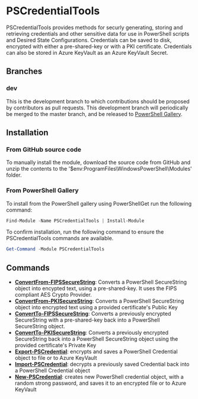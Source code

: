 # PSCredentialTools

PSCredentialTools provides methods for securly generating, storing and retrieving credentials and other sensitive data for use in PowerShell scripts and Desired State Configurations. Credentials can be saved to disk, encrypted with either a pre-shared-key or with a PKI certificate. Credentials can also be stored in Azure KeyVault as an Azure KeyVault Secret.

## Branches

### dev

This is the development branch to which contributions should be proposed by contributors as pull requests. This development branch will periodically be merged to the master branch, and be released to [PowerShell Gallery](https://www.powershellgallery.com/).

## Installation

### From GitHub source code

To manually install the module, download the source code from GitHub and unzip the contents to the '$env:ProgramFiles\WindowsPowerShell\Modules' folder.

### From PowerShell Gallery

To install from the PowerShell gallery using PowerShellGet run the following command:

```powershell
Find-Module -Name PSCredentialTools | Install-Module
```

To confirm installation, run the following command to ensure the PSCredentialTools commands are available.

```powershell
Get-Command -Module PSCredentialTools
```

## Commands

- [**ConvertFrom-FIPSSecureString**](.\docs\ConvertFrom-FIPSSecureString.md): Converts a PowerShell SecureString object into encypted text, using a pre-shared-key. It uses the FIPS compliant AES Crypto Provider.
- [**ConvertFrom-PKISecureString**](.\docs\ConvertFrom-PKISecureString.md): Converts a PowerShell SecureString object into encrypted text using a provided certificate's Public Key
- [**ConvertTo-FIPSSecureString**](.\docs\ConvertTo-FIPSSecureString.md): Converts a previously encrypted SecureString with a pre-shared-key back into a PowerShell SecureString object.
- [**ConvertTo-PKISecureString**](.\docs\ConvertTo-PKISecureString.md): Converts a previously encrypted SecureString back into a PowerShell SecureString object using the provided certificate's Private Key
- [**Export-PSCredential**](.\docs\Export-PSCredential.md): encrypts and saves a PowerShell Credential object to file or to Azure KeyVault
- [**Import-PSCredential**](.\docs\Import-PSCredential.md): decrypts a previously saved Credential back into a PowerShell Credential object
- [**New-PSCredential**](.\docs\New-PSCredential.md): creates new PowerShell credential object, with a random strong password, and saves it to an encrypted file or to Azure KeyVault
